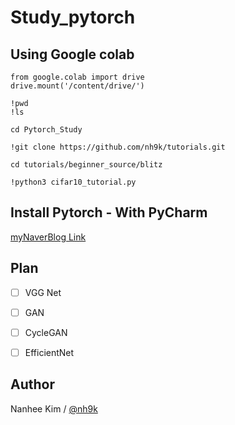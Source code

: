 # Study_pytorch

## Using Google colab


```
from google.colab import drive
drive.mount('/content/drive/')

!pwd
!ls

cd Pytorch_Study

!git clone https://github.com/nh9k/tutorials.git

cd tutorials/beginner_source/blitz

!python3 cifar10_tutorial.py
```


## Install Pytorch - With PyCharm

[myNaverBlog Link](https://blog.naver.com/kimnanhee97/221859176834)


## Plan
- [ ] VGG Net
- [ ] GAN
- [ ] CycleGAN
- [ ] EfficientNet


## Author
Nanhee Kim / [@nh9k ](https://github.com/nh9k)